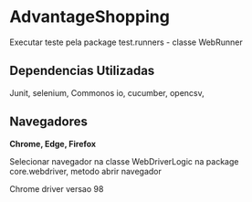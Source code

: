 # AdvantageShopping

Executar teste pela package test.runners - classe WebRunner

## Dependencias Utilizadas

Junit,
selenium,
Commonos io,
cucumber,
opencsv,

## Navegadores

**Chrome, Edge, Firefox**

Selecionar navegador na classe WebDriverLogic na package core.webdriver, metodo abrir navegador

Chrome driver versao 98

